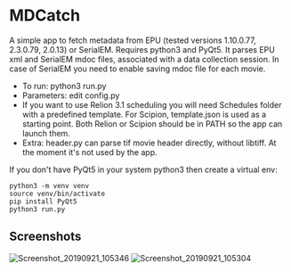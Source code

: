 # MDCatch
A simple app to fetch metadata from EPU (tested versions 1.10.0.77, 2.3.0.79, 2.0.13) or SerialEM. Requires python3 and PyQt5.
It parses EPU xml and SerialEM mdoc files, associated with a data collection session. In case of SerialEM you need to enable saving mdoc file for each movie.

* To run: python3 run.py
* Parameters: edit config.py
* If you want to use Relion 3.1 scheduling you will need Schedules folder with a predefined template. For Scipion, template.json is used as a starting point. Both Relion or Scipion should be in PATH so the app can launch them.
* Extra: header.py can parse tif movie header directly, without libtiff. At the moment it's not used by the app.

If you don't have PyQt5 in your system python3 then create a virtual env:
```
python3 -m venv venv
source venv/bin/activate
pip install PyQt5
python3 run.py
```

## Screenshots

![Screenshot_20190921_105346](https://user-images.githubusercontent.com/6952870/65371692-1d697d80-dc5e-11e9-84c6-4e8353d87a75.png)
![Screenshot_20190921_105304](https://user-images.githubusercontent.com/6952870/65371695-1fcbd780-dc5e-11e9-8a92-4eed96976cf5.png)
